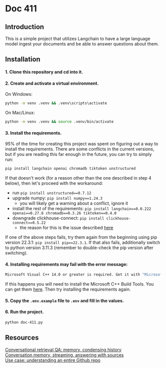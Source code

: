 # Doc 411

## Introduction
This is a simple project that utilizes Langchain to have a large language model ingest your documents and be able to answer questions about them.

## Installation

#### 1. Clone this repository and cd into it.

#### 2. Create and activate a virtual environment.
On Windows:
```bash
python -m venv .venv && .venv\scripts\activate
```

On Mac/Linux:
```bash
python -m venv .venv && source .venv/bin/activate
```

#### 3. Install the requirements.
95% of the time for creating this project was spent on figuring out a way to install the requirements. There are some conflicts in the current versions, but if you are reading this far enough in the future, you can try to simply run:
```bash
pip install langchain openai chromadb tiktoken unstructured
```
If that doesn't work (for a reason other than the one described in step 4 below), then let's proceed with the workaround:
- run `pip install unstructured==0.7.12`
- upgrade numpy: `pip install numpy==1.24.3`
    - you will likely get a warning about a conflict, ignore it
- install the rest of the requirements: `pip install langchain==0.0.222 openai==0.27.8 chromadb==0.3.26 tiktoken==0.4.0`
- downgrade clickhouse-connect: `pip install clickhouse-connect==0.5.22`
    - the reason for this is the issue described [here](https://github.com/imartinez/privateGPT/issues/723)

If one of the above steps fails, try them again from the beginning using pip version 22.3.1: `pip install pip==22.3.1`. If that also fails, additionally switch to python version 3.11.3 (remember to double-check the pip version after switching).

#### 4. Installing requirements may fail with the error message:
```bash
Microsoft Visual C++ 14.0 or greater is required. Get it with "Microsoft C++ Build Tools": https://visualstudio.microsoft.com/visual-cpp-build-tools/
```
If this happens you will need to install the Microsoft C++ Build Tools. You can get them [here](https://visualstudio.microsoft.com/visual-cpp-build-tools/). Then try installing the requirements again.

#### 5. Copy the `.env.example` file to `.env` and fill in the values. 

#### 6. Run the project.
```bash
python doc-411.py
```

## Resources
[Conversational retrieval QA: memory, condensing history](https://python.langchain.com/docs/modules/chains/popular/chat_vector_db)<br>
[Conversation memory, streaming, answering with sources](https://python.langchain.com/docs/ecosystem/integrations/vectara/vectara_chat)<br>
[Use case: understanding an entire Github repo](https://python.langchain.com/docs/use_cases/code/)

